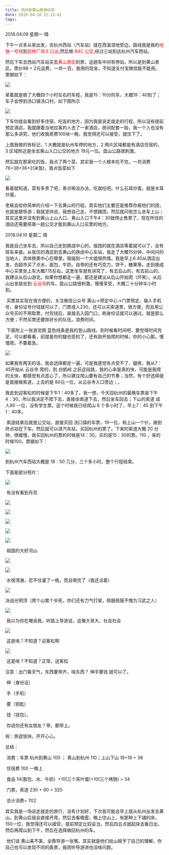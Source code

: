 ```yaml
---
title: 杭州到黄山旅游纪实
date: 2018-04-10 22:12:42
tags:
---
```


2018.04.09 星期一 晴

​	下午一点多从家出发，去杭州西站（汽车站）就在西溪湿地旁边，路线我是做的<font color=red>地铁一号线</font>到<font color=red>武林广场 E 口出</font>,然后做 <font color=red>B4C 公交</font>,经过三站到达杭州汽车西站。

​	然后下车去西站汽车站买去<font color=red>黄山景区</font>的票，这趟车中间有停站，所以是到黄山景区。票价98 + 2元运费，一共一百，我用的现金，不知道支付宝微信能不能用。票据如下：

![](https://ws2.sinaimg.cn/large/006tKfTcgy1fq800rapvnj31kw16okjl.jpg)

紧着就是做了大概四个小时左右的车程，我是15：10分的车，大概19：40到了；车子会停到汤口镇汤口村，如下图所示

![](https://ws3.sinaimg.cn/large/006tKfTcgy1fq7yvp0fkwj31kw0v2qh3.jpg)

​	下车你就会看到好多住宿，吃饭的地方，因为我是说走就走的行程，所以没有提前预定酒店，我就跟着当地拉客的人去了一家酒店，房间配套一般，我一个人也没有那么多讲究，他们收我房费100块一晚，我觉得还可以接受，就住下了。

上图我做的有标记，1 大概就是杭州车停的地方，2 两片区域都是有酒店住宿的，3 区域附近是坐去黄山入口公交的地方 19元一位。盘山公路很刺激。

​	然后就在那家吃的饭，我点了两个菜，其实我一个人根本吃不完，一共消费76=38+36+2(米饭)，我点饭菜如下

![](https://ws2.sinaimg.cn/large/006tKfTcgy1fq7ye7pwl3j31kw16ohdt.jpg)

看着就知道，菜有多贵了吧，景点嘛没办法，吃就吃吧。什么石耳炒蛋，就是木耳炒蛋。

​	老板会给你简单的介绍一下去黄山的行程，其实他们主要还是推荐你报他们的团，也就是跟导游；我就坚持说，我想自己走，不想跟团，然后就问他怎么坐车上山；其实这里并没有到黄山上山入口，黄山入口下午4：30就停止售票了，现在所住的酒店还需要搭乘一趟公交才能到黄山入口买票的地方。



2018.04.10 星期二 晴

​	我是自己坐车去，所以自己走到换成中心的，报团的就在酒店等着就可以了，会有班车来接。从我住的酒店到去黄山的换成中心车站，我走了大概15分钟，中间问的当地人，具体换乘中心在哪里，我碰到一个大姐很热情。我是早上6.40从酒店出发，去超市买了点水，面包，牛奶，自带的还有巧克力，饼干，糖果等。走到换成中心买票坐上车大概7.15左右。这里坐车就有讲究了，有去后山的，有去前山的，我建议从后山游览。如果你想都走一遍，那还是建议从后山开始爬（坏笑）。从后山出发就坐到 <font color=red>云谷寺</font>的车。盘山公路很刺激。慢慢享受，大概二十分钟半小时到。

​	买票其实现在很方便的，关注微信公众号 黄山->预定中心->门票预定，输入手机号，身份证号付钱就可以了，门票成人230，还可以买索道票，很方便，而且用公众号买的不用取票，付完钱后，直接去入园门口，刷身份证就可以通过。就是那么方便；不然买票还要排好长的队伍，浪费时间。

​	下面附上一张游览图 蓝色线条是我的登山路线，到时候看时间吧，要觉得时间充足，可以都看看，前提是你的腿也受的了，还有刚开始爬的时候，你的小心脏。慢慢爬，不要着急。

![](https://ws4.sinaimg.cn/large/006tKfTcgy1fq7zj26suqj317r1mcu06.jpg)

​	如果我有两天的话，我会选择都走一遍，可是我感觉有点受不了，腿疼，我从7：45开始从 云谷寺 爬的，到 白鹤岭 之前这段路，我的心率是真的快，可能是我爬的太快，都感觉有点恶心了，所以建议爬山要有自己的节奏；当然，有个好选择就是直接做索道，上去的是 80元一位，从云谷寺入口旁边；。

​	我走到迎客松的时候是下午1：40多了，我一想，今天回杭州的最晚车票是下午4：30，所以我决定不爬下去，直接坐索道下去，然后坐车回去；下山的索道 成人90 一位，没有学生票。这个时候我已经爬山 6 个多小时了，早上7：45 到下午1：40多。

​	索道结束后就是公交站，直接买回 汤口镇的车票，19一位，和上山一个价，做到终点站在下车。然后就可以进汽车站，买回杭州的票了。下来的索道大概 20 分钟，很缓慢。我买回杭州的票的时候是14：30，买的是15：30的票。110 ，来的时候100。票据如下：

![](https://ws1.sinaimg.cn/large/006tKfTcgy1fq7zwv4wldj31kw23vhdt.jpg)

到杭州汽车西站大概是 18：50 几分，三个多小时。整个行程结束。

下面是部分照片：

![](https://ws1.sinaimg.cn/large/006tKfTcgy1fq8047f89vj31kw16okjl.jpg)

​					有没有看到月亮



![](https://ws2.sinaimg.cn/large/006tKfTcgy1fq807nfrioj31kw16o7wi.jpg)

![](https://ws1.sinaimg.cn/large/006tKfTcgy1fq804xy0f2j31kw23vhdt.jpg)

![](https://ws1.sinaimg.cn/large/006tKfTcgy1fq804s22nlj31kw16onpd.jpg)

![](https://ws1.sinaimg.cn/large/006tKfTcgy1fq805ihjvvj31kw23v1ky.jpg)

![](https://ws1.sinaimg.cn/large/006tKfTcgy1fq806h0n9rj31kw0chnpn.jpg)

​					祖国的大好河山



![](https://ws2.sinaimg.cn/large/006tKfTcgy1fq80863psej31kw23vkjn.jpg)

![](https://ws4.sinaimg.cn/large/006tKfTcgy1fq808dxqx4j30gb0lrq7i.jpg)

​		水很清澈，忍不住灌了一瓶，而且喝完了（我还活着）



![](https://ws1.sinaimg.cn/large/006tKfTcgy1fq809kjxtwj31kw23v4qq.jpg)

决战光明顶（爬个山累个半死，你们还有力气打架，佩服佩服不愧为习武之人）



![](https://ws2.sinaimg.cn/large/006tKfTcgy1fq80ays16gj31kw23vx6q.jpg)

​	我以为你在嘲讽我，听路上导游说，这像大哥大，社会社会



![](https://ws2.sinaimg.cn/large/006tKfTcgy1fq80chq2itj31kw23vnpe.jpg)

​			这是啥？不知道？迎客松啊



![](https://ws2.sinaimg.cn/large/006tKfTcgy1fq80db3v40j31kw23vb2b.jpg)

​			这是啥？不知道？正常，送客松



注意：出门看天气，东西要带齐，啥东西？ 伸手要钱 就可以了。

​	  伸（身份证）

​	  手（手机）

​	  要（钥匙）

​	  钱（钱包）。 

​	你说你还有女朋友？带，都带上。

祝：旅途愉快，开开心心。

总结：

​	消费：车票  杭州到黄山 100 ； 黄山到杭州 110；上山下山 19+19 = 38

​		   住宿费 100 一晚上	

​		   食品 14(面包、水、牛奶）+10(三个茶叶蛋)+10(三个烤肠)  =  34

​		   门票，索道 230 + 90 = 320

​		  总计消费= 702

​	其实我是一场说走就走的旅行，没有计划好，下次我可能会早上就从杭州出发去黄山，到黄山后我会直接开爬，然后去看晚霞，晚上住山上，有那种上下铺的床，150一位，我觉得还可以接受，提前预定比较妥当，然后四五点就起床去看日出，然后再爬山到下午，然后在选择做回杭州的车。

​	他们说 黄山美不美，全靠导游一张嘴，其实就是他们给山赋予了自己的理解，你自己也可以发现不同的美景，报团听导游讲也没啥问题。
